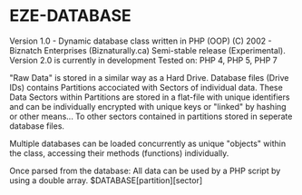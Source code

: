 # EZE-DATABASE
Version 1.0 - Dynamic database class written in PHP (OOP)
(C) 2002 - Biznatch Enterprises (Biznaturally.ca)
Semi-stable release (Experimental).
Version 2.0 is currently in development
Tested on: PHP 4, PHP 5, PHP 7


"Raw Data" is stored in a similar way as a Hard Drive. Database files (Drive IDs) contains Partitions accociated with Sectors of individual data. These Data Sectors within Partitions are stored in a flat-file with unique identifiers and can be individually encrypted with unique keys or "linked" by hashing or other means... To other sectors contained in partitions stored in seperate database files.

Multiple databases can be loaded concurrently as unique "objects" within the class, accessing their methods (functions) individually.

Once parsed from the database: All data can be used by a PHP script by using a double array.
$DATABASE[partition][sector]
